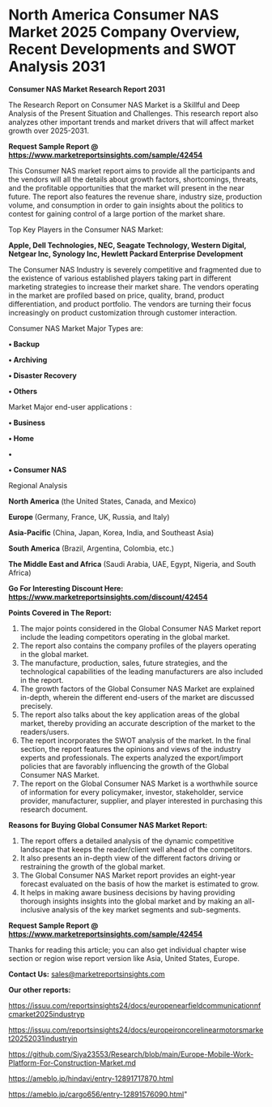 # North America Consumer NAS Market 2025 Company Overview, Recent Developments and SWOT Analysis 2031

<strong>Consumer NAS Market Research Report 2031</strong>

The Research Report on Consumer NAS Market is a Skillful and Deep Analysis of the Present Situation and Challenges. This research report also analyzes other important trends and market drivers that will affect market growth over 2025-2031.

<strong>Request Sample Report @ <a href=https://www.marketreportsinsights.com/sample/42454>https://www.marketreportsinsights.com/sample/42454</a></strong>

This Consumer NAS market report aims to provide all the participants and the vendors will all the details about growth factors, shortcomings, threats, and the profitable opportunities that the market will present in the near future. The report also features the revenue share, industry size, production volume, and consumption in order to gain insights about the politics to contest for gaining control of a large portion of the market share.

Top Key Players in the Consumer NAS Market:

<strong>Apple, Dell Technologies, NEC, Seagate Technology, Western Digital, Netgear Inc, Synology Inc, Hewlett Packard Enterprise Development</strong>

The Consumer NAS Industry is severely competitive and fragmented due to the existence of various established players taking part in different marketing strategies to increase their market share. The vendors operating in the market are profiled based on price, quality, brand, product differentiation, and product portfolio. The vendors are turning their focus increasingly on product customization through customer interaction.

Consumer NAS Market Major Types are:

<strong>•  Backup

•  Archiving

•  Disaster Recovery

•  Others</strong>

Market Major end-user applications :

<strong>•  Business

•  Home

•  

•  Consumer NAS</strong>

Regional Analysis

</u><strong><b>North America</b></strong> (the United States, Canada, and Mexico)

<strong><b>Europe </b></strong>(Germany, France, UK, Russia, and Italy)

<strong><b>Asia-Pacific</b></strong> (China, Japan, Korea, India, and Southeast Asia)

<strong><b>South America</b></strong> (Brazil, Argentina, Colombia, etc.)

<strong><b>The Middle East and Africa</b></strong> (Saudi Arabia, UAE, Egypt, Nigeria, and South Africa)

<strong>Go For Interesting Discount Here: <a href=https://www.marketreportsinsights.com/discount/42454>https://www.marketreportsinsights.com/discount/42454</a></strong>

<strong>Points Covered in The Report:</strong>
<ol>
  <li>The major points considered in the Global Consumer NAS Market report include the leading competitors operating in the global market.</li>
  <li>The report also contains the company profiles of the players operating in the global market.</li>
  <li>The manufacture, production, sales, future strategies, and the technological capabilities of the leading manufacturers are also included in the report.</li>
  <li>The growth factors of the Global Consumer NAS Market are explained in-depth, wherein the different end-users of the market are discussed precisely.</li>
  <li>The report also talks about the key application areas of the global market, thereby providing an accurate description of the market to the readers/users.</li>
  <li>The report incorporates the SWOT analysis of the market. In the final section, the report features the opinions and views of the industry experts and professionals. The experts analyzed the export/import policies that are favorably influencing the growth of the Global Consumer NAS Market.</li>
  <li>The report on the Global Consumer NAS Market is a worthwhile source of information for every policymaker, investor, stakeholder, service provider, manufacturer, supplier, and player interested in purchasing this research document.</li>
</ol>
<strong>Reasons for Buying Global Consumer NAS Market Report:</strong>

<ol>
  <li>The report offers a detailed analysis of the dynamic competitive landscape that keeps the reader/client well ahead of the competitors.</li>
  <li>It also presents an in-depth view of the different factors driving or restraining the growth of the global market.</li>
  <li>The Global Consumer NAS Market report provides an eight-year forecast evaluated on the basis of how the market is estimated to grow.</li>
  <li>It helps in making aware business decisions by having providing thorough insights insights into the global market and by making an all-inclusive analysis of the key market segments and sub-segments.</li>
</ol>
<strong>Request Sample Report @ <a href=https://www.marketreportsinsights.com/sample/42454>https://www.marketreportsinsights.com/sample/42454</a></strong>


Thanks for reading this article; you can also get individual chapter wise section or region wise report version like Asia, United States, Europe.

<strong>Contact Us:</strong>
sales@marketreportsinsights.com

<strong>Our other reports:</strong>

<a href=https://issuu.com/reportsinsights24/docs/europenearfieldcommunicationnfcmarket2025industryp>https://issuu.com/reportsinsights24/docs/europenearfieldcommunicationnfcmarket2025industryp</a>

<a href=https://issuu.com/reportsinsights24/docs/europeironcorelinearmotorsmarket20252031industryin>https://issuu.com/reportsinsights24/docs/europeironcorelinearmotorsmarket20252031industryin</a>

<a href=https://github.com/Siya23553/Research/blob/main/Europe-Mobile-Work-Platform-For-Construction-Market.md>https://github.com/Siya23553/Research/blob/main/Europe-Mobile-Work-Platform-For-Construction-Market.md</a>

<a href=https://ameblo.jp/hindavi/entry-12891717870.html>https://ameblo.jp/hindavi/entry-12891717870.html</a>

<a href=https://ameblo.jp/cargo656/entry-12891576090.html>https://ameblo.jp/cargo656/entry-12891576090.html</a>"
